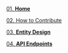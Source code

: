 [01. **Home**](https://github.com/ohbus/twitter-backend/wiki)

[02. How to Contribute](https://github.com/ohbus/twitter-backend/wiki/How-to-Contribute)

[03. **Entity Design**](https://github.com/ohbus/twitter-backend/wiki/Entity-Design)

[04. **API Endpoints**](https://github.com/ohbus/twitter-backend/wiki/API-Endpoints)